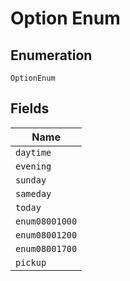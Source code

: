 
# Option Enum

## Enumeration

`OptionEnum`

## Fields

| Name |
|  --- |
| `daytime` |
| `evening` |
| `sunday` |
| `sameday` |
| `today` |
| `enum08001000` |
| `enum08001200` |
| `enum08001700` |
| `pickup` |

